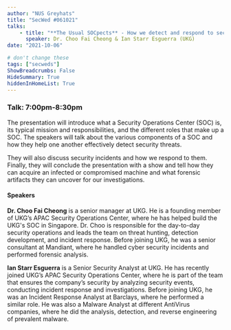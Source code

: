 ```yaml
---
author: "NUS Greyhats"
title: "SecWed #061021"
talks:
    - title: "**The Usual SOCpects** - How we detect and respond to security threats"
      speaker: Dr. Choo Fai Cheong & Ian Starr Esguerra (UKG)
date: "2021-10-06"

# don't change these
tags: ["secweds"]
ShowBreadcrumbs: False
HideSummary: True
hiddenInHomeList: True
---
```


### Talk: 7:00pm-8:30pm

The presentation will introduce what a Security Operations Center (SOC) is, its typical mission and responsibilities, and the different roles that make up a SOC. The speakers will talk about the various components of a SOC and how they help one another effectively detect security threats.

They will also discuss security incidents and how we respond to them. Finally, they will conclude the presentation with a show and tell how they can acquire an infected or compromised machine and what forensic artifacts they can uncover for our investigations.

#### Speakers

**Dr. Choo Fai Cheong** is a senior manager at UKG. He is a founding member of UKG’s APAC Security Operations Center, where he has helped build the UKG's SOC in Singapore. Dr. Choo is responsible for the day-to-day security operations and leads the team on threat hunting, detection development, and incident response. Before joining UKG, he was a senior consultant at Mandiant, where he handled cyber security incidents and performed forensic analysis.

**Ian Starr Esguerra** is a Senior Security Analyst at UKG. He has recently joined UKG’s APAC Security Operations Center, where he is part of the team that ensures the company’s security by analyzing security events, conducting incident response and investigations. Before joining UKG, he was an Incident Response Analyst at Barclays, where he performed a similar role. He was also a Malware Analyst at different AntiVirus companies, where he did the analysis, detection, and reverse engineering of prevalent malware.

